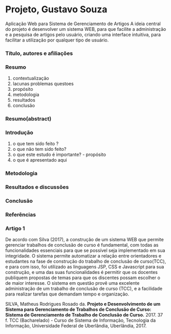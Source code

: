 # Projeto, Gustavo Souza

Aplicação Web para Sistema de Gerenciamento de Artigos
A ideia central do projeto é desenvolver um sistema WEB, para que facilite a administração e a pesquisa de artigos pelo usuário, criando uma interface intuitiva, para facilitar a utilização por qualquer tipo de usuário.
 
### Título, autores e afiliações
### Resumo 
1. contextualização
2. lacunas problemas questoes
3. propósito
4. metodologia
5. resultados
6. conclusão
### Resumo(abstract)
### Introdução
1. o que tem sido feito ?
2. o que não tem sido feito?
3. o que este estudo é importante? - propósito
4. o que é apresentado aqui
### Metodologia
### Resultados e discussões
### Conclusão
### Referências

### Artigo 1
De acordo com Silva (2017), a construção de um sistema WEB que permite gerenciar trabalhos de conclusão de curso é fundamental, com todas as funcionalidades essenciais para que se possível seja implementado em sua integridade. O sistema permite automatizar a relação entre orientadores e estudantes na fase de construção do trabalho de conclusão de curso(TCC), e para com isso, foi utilizado as linguagens JSP, CSS e Javascript para sua construção,  e uma das suas funcionalidades é permitir que os docentes publiquem propostas de temas para que os discentes possam escolher o de maior interesse. O sistema em questão provê uma excelente administração de um trabalho de conclusão de curso (TCC), e a facilidade para realizar tarefas que demandam tempo e organização.

SILVA, Matheus Rodrigues Rosado da. **Projeto e Desenvolvimento de um Sistema para Gerenciamento de Trabalhos de Conclusão de Curso: Sistema de Gerenciamento de Trabalho de Conclusão de Curso.** 2017. 37 f. TCC (Bacharelado) - Curso de Sistema de Informação, Tecnologia da Informação, Universidade Federal de Uberlândia, Uberlândia, 2017. 

